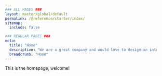```yaml
---
### ALL PAGES ###
layout: master/global/default
permalink: /@reference/starter/index/
sitemap:
  include: false

### REGULAR PAGES ###
meta:
  title: "Home"
  description: "We are a great company and would love to design an intuitive solution for you!"
  breadcrumb: "Home"
---
```

This is the homepage, welcome!
